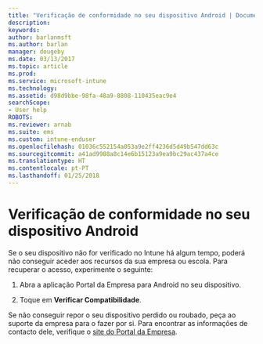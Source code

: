 ```yaml
---
title: "Verificação de conformidade no seu dispositivo Android | Documentos da Microsoft"
description: 
keywords: 
author: barlanmsft
ms.author: barlan
manager: dougeby
ms.date: 03/13/2017
ms.topic: article
ms.prod: 
ms.service: microsoft-intune
ms.technology: 
ms.assetid: d98d9bbe-98fa-48a9-8808-110435eac9e4
searchScope:
- User help
ROBOTS: 
ms.reviewer: arnab
ms.suite: ems
ms.custom: intune-enduser
ms.openlocfilehash: 01036c552154a053a9e2ff4236d5d49b547dd63c
ms.sourcegitcommit: a41ad9988a8c14e6b15123a9ea9bc29ac437a4ce
ms.translationtype: HT
ms.contentlocale: pt-PT
ms.lasthandoff: 01/25/2018
---
```

# <a name="check-compliance-on-your-android-device"></a>Verificação de conformidade no seu dispositivo Android

Se o seu dispositivo não for verificado no Intune há algum tempo, poderá não conseguir aceder aos recursos da sua empresa ou escola. Para recuperar o acesso, experimente o seguinte:

1. Abra a aplicação Portal da Empresa para Android no seu dispositivo.

2. Toque em **Verificar Compatibilidade**.

Se não conseguir repor o seu dispositivo perdido ou roubado, peça ao suporte da empresa para o fazer por si. Para encontrar as informações de contacto dele, verifique o [site do Portal da Empresa](https://portal.manage.microsoft.com#HelpDeskDialog).
